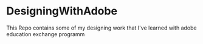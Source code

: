 # DesigningWithAdobe
This Repo contains some of my designing work that I've learned with adobe education exchange programm
